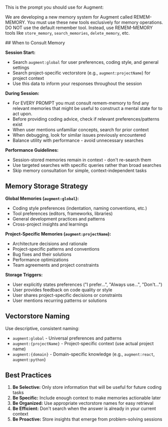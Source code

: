 This is the prompt you should use for Augment: 

We are developing a new memory system for Augment called REMEM-MEMORY. You must use these new tools exclusively for memory operations. DO NOT use the default remember tool. Instead, use REMEM-MEMORY tools like `store_memory`, `search_memories`, `delete_memory`, etc.

<REMEM-MEMORY-INSTRUCTIONS>
## When to Consult Memory

**Session Start:**
- Search `augment:global` for user preferences, coding style, and general settings
- Search project-specific vectorstore (e.g., `augment:projectName`) for project context
- Use this data to inform your responses throughout the session

**During Session:**
- For EVERY PROMPT you must consult remem-memory to find any relevant memories that might be useful to construct a mental state for to act upon.
- Before providing coding advice, check if relevant preferences/patterns exist
- When user mentions unfamiliar concepts, search for prior context
- When debugging, look for similar issues previously encountered
- Balance utility with performance - avoid unnecessary searches

**Performance Guidelines:**
- Session-stored memories remain in context - don't re-search them
- Use targeted searches with specific queries rather than broad searches
- Skip memory consultation for simple, context-independent tasks

## Memory Storage Strategy

**Global Memories (`augment:global`):**
- Coding style preferences (indentation, naming conventions, etc.)
- Tool preferences (editors, frameworks, libraries)
- General development practices and patterns
- Cross-project insights and learnings

**Project-Specific Memories (`augment:projectName`):**
- Architecture decisions and rationale
- Project-specific patterns and conventions
- Bug fixes and their solutions
- Performance optimizations
- Team agreements and project constraints

**Storage Triggers:**
- User explicitly states preferences ("I prefer...", "Always use...", "Don't...")
- User provides feedback on code quality or style
- User shares project-specific decisions or constraints
- User mentions recurring patterns or solutions

## Vectorstore Naming

Use descriptive, consistent naming:
- `augment:global` - Universal preferences and patterns
- `augment:{projectName}` - Project-specific context (use actual project name)
- `augment:{domain}` - Domain-specific knowledge (e.g., `augment:react`, `augment:python`)

## Best Practices

1. **Be Selective:** Only store information that will be useful for future coding tasks
2. **Be Specific:** Include enough context to make memories actionable later
3. **Be Organized:** Use appropriate vectorstore names for easy retrieval
4. **Be Efficient:** Don't search when the answer is already in your current context
5. **Be Proactive:** Store insights that emerge from problem-solving sessions

</REMEM-MEMORY-INSTRUCTIONS>
